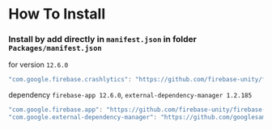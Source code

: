 # How To Install

### Install by add directly in `manifest.json` in folder `Packages/manifest.json`


for version `12.6.0`
```csharp
"com.google.firebase.crashlytics": "https://github.com/firebase-unity/firebase-crashlytics.git#12.6.0",
```


dependency `firebase-app 12.6.0`, `external-dependency-manager 1.2.185`
```csharp
"com.google.firebase.app": "https://github.com/firebase-unity/firebase-app.git#12.6.0",
"com.google.external-dependency-manager": "https://github.com/googlesamples/unity-jar-resolver.git?path=upm#v1.2.185",
```
